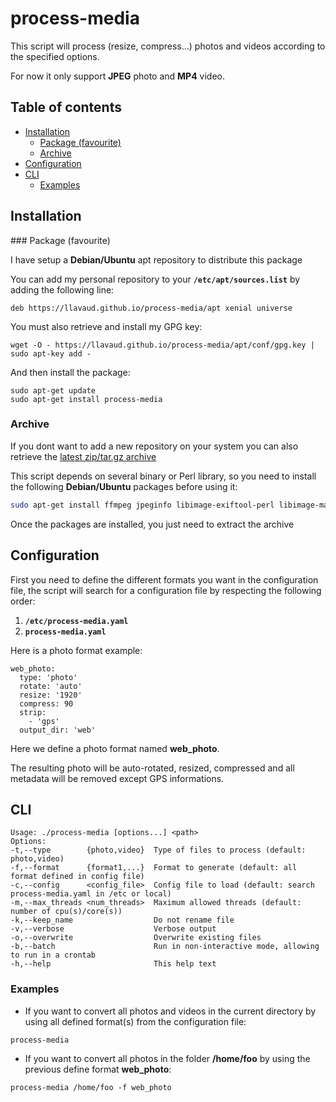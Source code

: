 # process-media

This script will process (resize, compress...) photos and videos according to the specified options.

For now it only support **JPEG** photo and **MP4** video.

## Table of contents
* [Installation](#installation)
  * [Package (favourite)](#package)
  * [Archive](#archive)
* [Configuration](#configuration)
* [CLI](#cli)
  * [Examples](#examples)

## Installation

<a name="package"/>
### Package (favourite)

I have setup a **Debian/Ubuntu** apt repository to distribute this package

You can add my personal repository to your **`/etc/apt/sources.list`** by adding the following line:

`deb https://llavaud.github.io/process-media/apt xenial universe`

You must also retrieve and install my GPG key:

`wget -O - https://llavaud.github.io/process-media/apt/conf/gpg.key | sudo apt-key add -`

And then install the package:

```
sudo apt-get update
sudo apt-get install process-media
```

### Archive

If you dont want to add a new repository on your system you can also retrieve the [latest zip/tar.gz archive](https://github.com/llavaud/process-media/releases/latest)

This script depends on several binary or Perl library, so you need to install the following **Debian/Ubuntu** packages before using it:

```bash
sudo apt-get install ffmpeg jpeginfo libimage-exiftool-perl libimage-magick-perl libmime-types-perl libsys-cpu-perl libterm-readkey-perl libyaml-tiny-perl
```

Once the packages are installed, you just need to extract the archive

## Configuration

First you need to define the different formats you want in the configuration file, the script will search for a configuration file by respecting the following order:

1. **`/etc/process-media.yaml`**
2. **`process-media.yaml`**

Here is a photo format example:

```
web_photo:
  type: 'photo'
  rotate: 'auto'
  resize: '1920'
  compress: 90
  strip:
    - 'gps'
  output_dir: 'web'
```

Here we define a photo format named **web_photo**.

The resulting photo will be auto-rotated, resized, compressed and all metadata will be removed except GPS informations.

## CLI

```
Usage: ./process-media [options...] <path>
Options:
-t,--type        {photo,video}  Type of files to process (default: photo,video)
-f,--format      {format1,...}  Format to generate (default: all format defined in config file)
-c,--config      <config_file>  Config file to load (default: search process-media.yaml in /etc or local)
-m,--max_threads <num_threads>  Maximum allowed threads (default: number of cpu(s)/core(s))
-k,--keep_name                  Do not rename file
-v,--verbose                    Verbose output
-o,--overwrite                  Overwrite existing files
-b,--batch                      Run in non-interactive mode, allowing to run in a crontab
-h,--help                       This help text
```

### Examples

* If you want to convert all photos and videos in the current directory by using all defined format(s) from the configuration file:

`process-media`

* If you want to convert all photos in the folder **/home/foo** by using the previous define format **web_photo**:

`process-media /home/foo -f web_photo`
